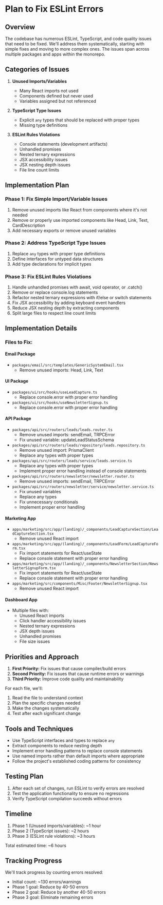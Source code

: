 # Plan to Fix ESLint Errors

## Overview
The codebase has numerous ESLint, TypeScript, and code quality issues that need to be fixed. We'll address them systematically, starting with simple fixes and moving to more complex ones. The issues span across multiple packages and apps within the monorepo.

## Categories of Issues

1. **Unused Imports/Variables**
   - Many React imports not used
   - Components defined but never used
   - Variables assigned but not referenced

2. **TypeScript Type Issues**
   - Explicit `any` types that should be replaced with proper types
   - Missing type definitions

3. **ESLint Rules Violations**
   - Console statements (development artifacts)
   - Unhandled promises
   - Nested ternary expressions
   - JSX accessibility issues
   - JSX nesting depth issues
   - File line count limits

## Implementation Plan

### Phase 1: Fix Simple Import/Variable Issues
1. Remove unused imports like React from components where it's not needed
2. Remove or properly use imported components like Head, Link, Text, CardDescription
3. Add necessary exports or remove unused variables

### Phase 2: Address TypeScript Type Issues
1. Replace `any` types with proper type definitions
2. Define interfaces for untyped data structures
3. Add type declarations for implicit types

### Phase 3: Fix ESLint Rules Violations
1. Handle unhandled promises with await, void operator, or .catch()
2. Remove or replace console.log statements
3. Refactor nested ternary expressions with if/else or switch statements
4. Fix JSX accessibility by adding keyboard event handlers
5. Reduce JSX nesting depth by extracting components
6. Split large files to respect line count limits

## Implementation Details

### Files to Fix:

#### Email Package
- `packages/email/src/templates/GenericSystemEmail.tsx`
  - Remove unused imports: Head, Link, Text

#### UI Package
- `packages/ui/src/hooks/useLeadCapture.ts`
  - Replace console.error with proper error handling
- `packages/ui/src/hooks/useNewsletterSignup.ts`
  - Replace console.error with proper error handling

#### API Package
- `packages/api/src/routers/leads/leads.router.ts`
  - Remove unused imports: sendEmail, TRPCError
  - Fix unused variable: updateLeadStatusSchema
- `packages/api/src/routers/leads/repository/leads.repository.ts`
  - Remove unused import: PrismaClient
  - Replace any types with proper types
- `packages/api/src/routers/leads/service/leads.service.ts`
  - Replace any types with proper types
  - Implement proper error handling instead of console statements
- `packages/api/src/routers/newsletter/newsletter.router.ts`
  - Remove unused imports: sendEmail, TRPCError
- `packages/api/src/routers/newsletter/service/newsletter.service.ts`
  - Fix unused variables
  - Replace any types
  - Fix unnecessary conditionals
  - Implement proper error handling

#### Marketing App
- `apps/marketing/src/app/(landing)/_components/LeadCaptureSection/LeadCaptureSection.tsx`
  - Remove unused React import
- `apps/marketing/src/app/(landing)/_components/LeadForm/LeadCaptureForm.tsx`
  - Fix import statements for React/useState
  - Replace console statement with proper error handling
- `apps/marketing/src/app/(landing)/_components/NewsletterSection/NewsletterSignupForm.tsx`
  - Fix import statements for React/useState
  - Replace console statement with proper error handling
- `apps/marketing/src/components/Misc/Footer/NewsletterSignup.tsx`
  - Remove unused React import

#### Dashboard App
- Multiple files with:
  - Unused React imports
  - Click handler accessibility issues
  - Nested ternary expressions
  - JSX depth issues
  - Unhandled promises
  - File size issues

## Priorities and Approach

1. **First Priority:** Fix issues that cause compiler/build errors
2. **Second Priority:** Fix issues that cause runtime errors or warnings
3. **Third Priority:** Improve code quality and maintainability

For each file, we'll:
1. Read the file to understand context
2. Plan the specific changes needed
3. Make the changes systematically
4. Test after each significant change

## Tools and Techniques

- Use TypeScript interfaces and types to replace `any`
- Extract components to reduce nesting depth
- Implement error handling patterns to replace console statements
- Use named imports rather than default imports where appropriate
- Follow the project's established coding patterns for consistency

## Testing Plan

1. After each set of changes, run ESLint to verify errors are resolved
2. Test the application functionality to ensure no regressions
3. Verify TypeScript compilation succeeds without errors

## Timeline

1. Phase 1 (Unused imports/variables): ~1 hour
2. Phase 2 (TypeScript issues): ~2 hours
3. Phase 3 (ESLint rule violations): ~3 hours

Total estimated time: ~6 hours

## Tracking Progress

We'll track progress by counting errors resolved:
- Initial count: ~130 errors/warnings
- Phase 1 goal: Reduce by 40-50 errors
- Phase 2 goal: Reduce by another 40-50 errors
- Phase 3 goal: Eliminate remaining errors 